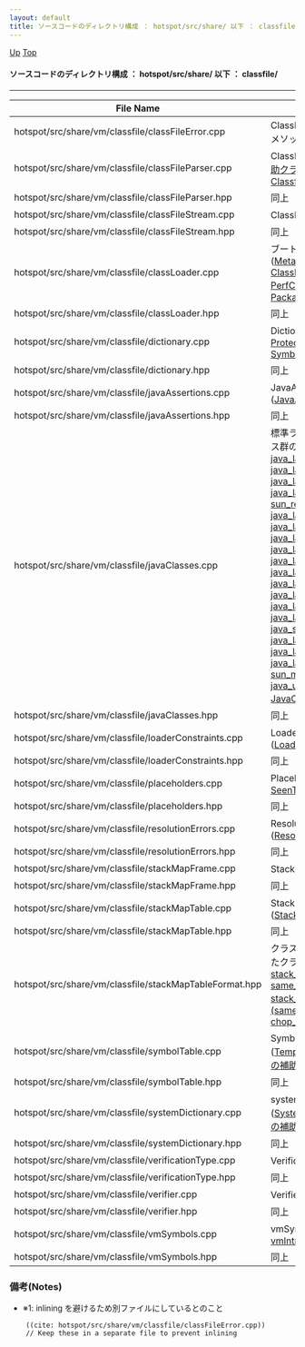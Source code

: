 ```yaml
---
layout: default
title: ソースコードのディレクトリ構成 ： hotspot/src/share/ 以下 ： classfile/
---
```

[Up](nopoim3uPN.html) [Top](../index.html)

#### ソースコードのディレクトリ構成 ： hotspot/src/share/ 以下 ： classfile/

--- 

File Name                                                 | Description
--------------------------------------------------------- | -----------------------------------------------------------------
hotspot/src/share/vm/classfile/classFileError.cpp         | ClassFileParser クラスや StackMapStream クラスの一部のメソッドの定義 (※1)
hotspot/src/share/vm/classfile/classFileParser.cpp        | ClassFileParser クラスの定義 ([ClassFileParser, 及びその補助クラス(ConstantPoolCleaner, NameSigHash, Classfile_LVT_Element, LVT_Hash)](nopa5hajLq.html))
hotspot/src/share/vm/classfile/classFileParser.hpp        | 同上
hotspot/src/share/vm/classfile/classFileStream.cpp        | ClassFileStream クラスの定義 ([ClassFileStream](noWw9KWx8M.html))
hotspot/src/share/vm/classfile/classFileStream.hpp        | 同上
hotspot/src/share/vm/classfile/classLoader.cpp	          | ブートストラップ・クラスローダ関連のクラスの定義 ([MetaIndex, ClassPathEntry, ClassPathDirEntry, ClassPathZipEntry, LazyClassPathEntry, ClassLoader, PerfClassTraceTime, 及びそれらの補助クラス(PackageInfo, PackageHashtable)](novfX2TLZv.html))
hotspot/src/share/vm/classfile/classLoader.hpp	          | 同上
hotspot/src/share/vm/classfile/dictionary.cpp	          | Dictionary クラス関連のクラスの定義 ([Dictionary, ProtectionDomainEntry, DictionaryEntry, SymbolPropertyEntry, SymbolPropertyTable](no8ayfdhjK.html))
hotspot/src/share/vm/classfile/dictionary.hpp	          | 同上
hotspot/src/share/vm/classfile/javaAssertions.cpp         | JavaAssertions およびその補助クラスの定義 ([JavaAssertions, JavaAssertions::OptionList](noBP3s4-ZE.html))
hotspot/src/share/vm/classfile/javaAssertions.hpp         | 同上
hotspot/src/share/vm/classfile/javaClasses.cpp	          | 標準ライブラリ内の基本的な Java クラスを扱うためのクラス群の定義 ([java_lang_String, java_lang_Class, java_lang_Thread, java_lang_ThreadGroup, java_lang_Throwable, java_lang_reflect_AccessibleObject, java_lang_reflect_Method, java_lang_reflect_Constructor, java_lang_reflect_Field, sun_reflect_ConstantPool, sun_reflect_UnsafeStaticFieldAccessorImpl, java_lang_boxing_object, java_lang_ref_Reference, java_lang_ref_SoftReference, java_lang_invoke_MethodHandle, java_lang_invoke_DirectMethodHandle, java_lang_invoke_BoundMethodHandle, java_lang_invoke_AdapterMethodHandle, java_lang_invoke_MemberName, java_lang_invoke_MethodType, java_lang_invoke_MethodTypeForm, java_lang_invoke_CallSite, java_security_AccessControlContext, java_lang_ClassLoader, java_lang_System, java_lang_StackTraceElement, java_lang_AssertionStatusDirectives, java_nio_Buffer, sun_misc_AtomicLongCSImpl, java_util_concurrent_locks_AbstractOwnableSynchronizer, JavaClasses, 及びそれらの補助クラス(BacktraceBuilder)](noMjXcMvc2.html))
hotspot/src/share/vm/classfile/javaClasses.hpp	          | 同上
hotspot/src/share/vm/classfile/loaderConstraints.cpp      | LoaderConstraint クラス関連のクラスの定義 ([LoaderConstraintTable, LoaderConstraintEntry](noaXIba8K5.html))
hotspot/src/share/vm/classfile/loaderConstraints.hpp      | 同上
hotspot/src/share/vm/classfile/placeholders.cpp	          | Placeholder クラス関連のクラスの定義 ([PlaceholderTable, SeenThread, PlaceholderEntry](normNjc4yC.html))
hotspot/src/share/vm/classfile/placeholders.hpp	          | 同上
hotspot/src/share/vm/classfile/resolutionErrors.cpp       | ResolutionError クラス関連のクラスの定義 ([ResolutionErrorTable, ResolutionErrorEntry](nood8sbVTv.html))
hotspot/src/share/vm/classfile/resolutionErrors.hpp       | 同上
hotspot/src/share/vm/classfile/stackMapFrame.cpp          | StackMapFrame クラスの定義 ([StackMapFrame](noR94qrx_c.html))
hotspot/src/share/vm/classfile/stackMapFrame.hpp          | 同上
hotspot/src/share/vm/classfile/stackMapTable.cpp          | StackMapTable クラス関連のクラスの定義 ([StackMapTable, StackMapStream, StackMapReader](noA0o9iUjP.html))
hotspot/src/share/vm/classfile/stackMapTable.hpp          | 同上
hotspot/src/share/vm/classfile/stackMapTableFormat.hpp    | クラスファイル中の StackMap attribute のデータ構造を表したクラス群の定義 ([verification_type_info, stack_map_frame, same_frame_extended, same_frame_1_stack_item_extended, full_frame, stack_map_table_attribute, 及びそれらの補助クラス(same_frame, same_frame_1_stack_item_frame, chop_frame, append_frame)](noBPWMaLuz.html))
hotspot/src/share/vm/classfile/symbolTable.cpp	          | SymbolTable クラス関連のクラスの定義 ([TempNewSymbol, SymbolTable, StringTable, 及びそれらの補助クラス(StableMemoryChecker)](noop30IFn9.html))
hotspot/src/share/vm/classfile/symbolTable.hpp	          | 同上
hotspot/src/share/vm/classfile/systemDictionary.cpp       | systemDictionary クラス関連のクラスの定義 ([SystemDictionary, SystemDictionaryHandles, 及びそれらの補助クラス(ClassStatistics, MethodStatistics)](noN4s53zWl.html))
hotspot/src/share/vm/classfile/systemDictionary.hpp       | 同上
hotspot/src/share/vm/classfile/verificationType.cpp       | VerificationType クラスの定義 ([VerificationType](no01CvtdGM.html))
hotspot/src/share/vm/classfile/verificationType.hpp       | 同上
hotspot/src/share/vm/classfile/verifier.cpp               | Verifier クラス関連のクラスの定義 ([Verifier, ClassVerifier](noU0Fy2z_Z.html))
hotspot/src/share/vm/classfile/verifier.hpp               | 同上
hotspot/src/share/vm/classfile/vmSymbols.cpp	          | vmSymbols クラス関連のクラスの定義 ([vmSymbols, vmIntrinsics](nox_cQ3rE6.html))
hotspot/src/share/vm/classfile/vmSymbols.hpp	          | 同上

### 備考(Notes)
* ※1: inlining を避けるため別ファイルにしているとのこと

```
    ((cite: hotspot/src/share/vm/classfile/classFileError.cpp))
    // Keep these in a separate file to prevent inlining
```






